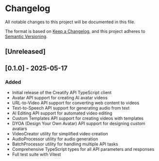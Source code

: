 # Changelog

All notable changes to this project will be documented in this file.

The format is based on [Keep a Changelog](https://keepachangelog.com/en/1.0.0/),
and this project adheres to [Semantic Versioning](https://semver.org/spec/v2.0.0.html).

## [Unreleased]

## [0.1.0] - 2025-05-17

### Added
- Initial release of the Creatify API TypeScript client
- Avatar API support for creating AI avatar videos
- URL-to-Video API support for converting web content to videos
- Text-to-Speech API support for generating audio from text
- AI Editing API support for automated video editing
- Custom Templates API support for creating videos with templates
- DYOA (Design Your Own Avatar) API support for designing custom avatars
- VideoCreator utility for simplified video creation
- AudioProcessor utility for audio generation
- BatchProcessor utility for handling multiple API tasks
- Comprehensive TypeScript types for all API parameters and responses
- Full test suite with Vitest
